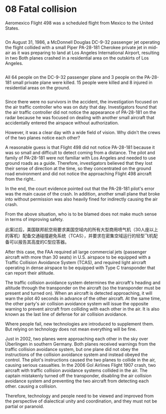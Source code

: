# 08 Fatal collision

Aeromexico Flight 498 was a scheduled flight from Mexico to the United States.

<figure><img src="https://zengyi-wei.gitbook.io/~gitbook/image?url=https%3A%2F%2Fgithub.com%2Fuser-attachments%2Fassets%2F35c0d254-e0c6-4623-8421-95b16559dc78&#x26;width=768&#x26;dpr=4&#x26;quality=100&#x26;sign=425adf7c&#x26;sv=1" alt=""><figcaption></figcaption></figure>



On August 31, 1986, a McDonnell Douglas DC-9-32 passenger jet operating the flight collided with a small Piper PA-28-181 Cherokee private jet in mid-air as it was preparing to land at Los Angeles International Airport, resulting in two Both planes crashed in a residential area on the outskirts of Los Angeles.

<figure><img src="https://zengyi-wei.gitbook.io/~gitbook/image?url=https%3A%2F%2Fgithub.com%2Fuser-attachments%2Fassets%2F14ef2d18-2a53-4625-869c-584cbde92d1d&#x26;width=768&#x26;dpr=4&#x26;quality=100&#x26;sign=d33e931c&#x26;sv=1" alt=""><figcaption></figcaption></figure>

All 64 people on the DC-9-32 passenger plane and 3 people on the PA-28-181 small private plane were killed. 15 people were killed and 8 injured in residential areas on the ground.

<figure><img src="https://zengyi-wei.gitbook.io/~gitbook/image?url=https%3A%2F%2Fgithub.com%2Fuser-attachments%2Fassets%2Fef863024-b223-408e-b09c-1355cf4efa6d&#x26;width=768&#x26;dpr=4&#x26;quality=100&#x26;sign=4bcb5829&#x26;sv=1" alt=""><figcaption></figcaption></figure>

Since there were no survivors in the accident, the investigation focused on the air traffic controller who was on duty that day. Investigators found that the air traffic controller did not notice the appearance of PA-28-181 on the radar because he was focused on dealing with another small aircraft that accidentally entered the airspace without authorization.



However, it was a clear day with a wide field of vision. Why didn't the crews of the two planes notice each other?



A reasonable guess is that Flight 498 did not notice PA-28-181 because it was so small and difficult to detect coming from a distance. The pilot and family of PA-28-181 were not familiar with Los Angeles and needed to use ground roads as a guide. Therefore, investigators believed that they lost their sense of direction at the time, so they concentrated on the ground road environment and did not notice the approaching Flight 498 aircraft from the right..



In the end, the court evidence pointed out that the PA-28-181 pilot's error was the main cause of the crash. In addition, another small plane that broke into without permission was also heavily fined for indirectly causing the air crash.



From the above situation, who is to be blamed does not make much sense in terms of improving safety.

此案过后，美国联邦航空局要求美国空域内的所有大型商用喷气机（30人座以上的客机）配备交通碰撞避免系统（TCAS），并要求在密集空域运行的轻型飞机配备可以报告其高度的C型应答器。

After this case, the FAA required all large commercial jets (passenger aircraft with more than 30 seats) in U.S. airspace to be equipped with a Traffic Collision Avoidance System (TCAS), and required light aircraft operating in dense airspace to be equipped with Type C transponder that can report their altitude.&#x20;



The traffic collision avoidance system determines the aircraft's heading and altitude through the transponder on the aircraft (so the transponder must be present and turned on). When an aircraft is detected approaching, it will warn the pilot 40 seconds in advance of the other aircraft. At the same time, the other party's air collision avoidance system will issue the opposite warning to prevent aircraft from colliding with each other in the air. It is also known as the last line of defense for air collision avoidance.



Where people fail, new technologies are introduced to supplement them. But relying on technology does not mean everything will be fine.



Just in 2002, two planes were approaching each other in the sky over Überlingen in southern Germany. Both planes received warnings from the traffic collision avoidance system, but one plane did not obey the instructions of the collision avoidance system and instead obeyed the control. The pilot's instructions caused the two planes to collide in the air, causing serious casualties. In the 2006 Gol Airlines Flight 1907 crash, two aircraft with traffic collision avoidance systems collided in the air. The captain mistakenly turned off the transponder, disabling the air collision avoidance system and preventing the two aircraft from detecting each other. causing a collision.



Therefore, technology and people need to be viewed and improved from the perspective of dialectical unity and coordination, and they must not be partial or paranoid.
